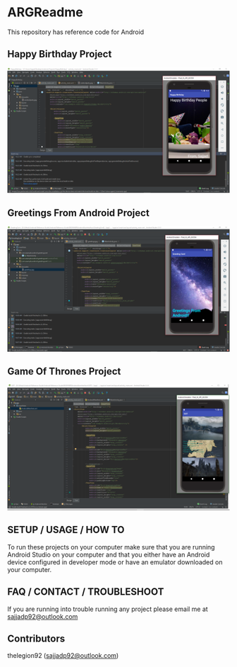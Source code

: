 # ARGReadme
This repository has reference code for Android

## Happy Birthday Project
![Happy Birthday Project](Images/HappyBirthdayProject.png)

## Greetings From Android Project
![Greetings From Android](Images/GreetingsFromAndroid.png)

## Game Of Thrones Project
![Game Of Thrones Project](Images/GameOfThronesProject.png)

## SETUP / USAGE / HOW TO
To run these projects on your computer make sure that you are running Android Studio on your computer and that you either have an Android device configured in developer mode or have an emulator downloaded on your computer.

## FAQ / CONTACT / TROUBLESHOOT
If you are running into trouble running any project please email me at sajjadp92@outlook.com

## Contributors
thelegion92 (sajjadp92@outlook.com)
